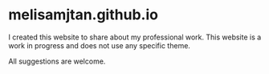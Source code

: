# melisamjtan.github.io

I created this website to share about my professional work. This website is a work in progress and does not use any specific theme.

All suggestions are welcome.
